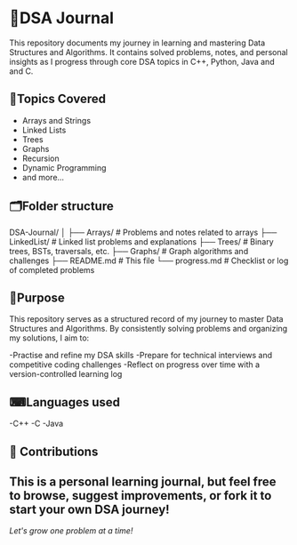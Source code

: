 ﻿# 📒DSA Journal

This repository documents my journey in learning and mastering Data Structures and Algorithms. It contains solved problems, notes, and personal insights as I progress through core DSA topics in C++, Python, Java and and C.

## 📝Topics Covered
- Arrays and Strings
- Linked Lists
- Trees
- Graphs
- Recursion
- Dynamic Programming
- and more...

## 🗂️Folder structure
DSA-Journal/
│
├── Arrays/ # Problems and notes related to arrays
├── LinkedList/ # Linked list problems and explanations
├── Trees/ # Binary trees, BSTs, traversals, etc.
├── Graphs/ # Graph algorithms and challenges
├── README.md # This file
└── progress.md # Checklist or log of completed problems

## 🧭Purpose
This repository serves as a structured record of my journey to master Data Structures and Algorithms. By consistently solving problems and organizing my solutions, I aim to:

-Practise and refine my DSA skills
-Prepare for technical interviews and competitive coding challenges
-Reflect on progress over time with a version-controlled learning log

## ⌨Languages used
-C++
-C
-Java

## 🙌 Contributions
This is a personal learning journal, but feel free to browse, suggest improvements, or fork it to start your own DSA journey!
---

*Let's grow one problem at a time!*
